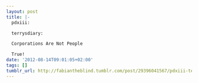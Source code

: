 ```yaml
---
layout: post
title: |-
  pdxiii:

  terrysdiary:

  Corporations Are Not People

  True!
date: '2012-08-14T09:01:05+02:00'
tags: []
tumblr_url: http://fabiantheblind.tumblr.com/post/29396041567/pdxiii-terrysdiary-corporations-are-not
---
```

